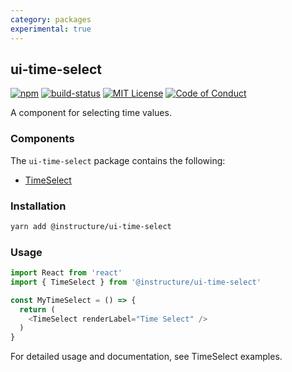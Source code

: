 ```yaml
---
category: packages
experimental: true
---
```


## ui-time-select

[![npm][npm]][npm-url]
[![build-status][build-status]][build-status-url]
[![MIT License][license-badge]][LICENSE]
[![Code of Conduct][coc-badge]][coc]

A component for selecting time values.

### Components
The `ui-time-select` package contains the following:
- [TimeSelect](#TimeSelect)

### Installation

```sh
yarn add @instructure/ui-time-select
```

### Usage
```js
import React from 'react'
import { TimeSelect } from '@instructure/ui-time-select'

const MyTimeSelect = () => {
  return (
    <TimeSelect renderLabel="Time Select" />
  )
}
```
For detailed usage and documentation, see TimeSelect examples.

[npm]: https://img.shields.io/npm/v/@instructure/ui-time-select.svg
[npm-url]: https://npmjs.com/package/@instructure/ui-time-select

[build-status]: https://travis-ci.org/instructure/instructure-ui.svg?branch=master
[build-status-url]: https://travis-ci.org/instructure/instructure-ui "Travis CI"

[license-badge]: https://img.shields.io/npm/l/instructure-ui.svg?style=flat-square
[license]: https://github.com/instructure/instructure-ui/blob/master/LICENSE

[coc-badge]: https://img.shields.io/badge/code%20of-conduct-ff69b4.svg?style=flat-square
[coc]: https://github.com/instructure/instructure-ui/blob/master/CODE_OF_CONDUCT.md
